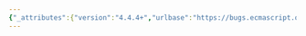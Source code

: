 ```yaml
---
{"_attributes":{"version":"4.4.4+","urlbase":"https://bugs.ecmascript.org/","maintainer":"dherman@mozilla.com"},"bug":{"bug_id":454,"creation_ts":"2012-07-07 17:56:00 -0700","short_desc":"15.3.4.5: incorrect cross-ref","delta_ts":"2012-07-08 21:31:31 -0700","product":"Draft for 6th Edition","component":"editorial issue","version":"Rev 8: June 15, 2012 Draft","rep_platform":"All","op_sys":"All","bug_status":"RESOLVED","resolution":"FIXED","priority":"Normal","bug_severity":"minor","everconfirmed":true,"reporter":{"uid":"jmdyck","name":"Michael Dyck"},"assigned_to":{"uid":"allen","name":"Allen Wirfs-Brock"},"long_desc":[{"commentid":1136,"comment_count":0,"who":{"uid":"jmdyck","name":"Michael Dyck"},"bug_when":"2012-07-07 17:56:57 -0700","thetext":"In 15.3.4.5 \"Function.prototype.bind (thisArg [, arg1 [, arg2, ...]])\",\nstep 18 says:\n     \"Let thrower be the [[ThrowTypeError]] function Object (13.2.3).\"\n\nChange \"13.2.3\" to \"13.5.3\"."},{"commentid":1154,"comment_count":1,"who":{"uid":"allen","name":"Allen Wirfs-Brock"},"bug_when":"2012-07-08 13:38:34 -0700","thetext":"corrected in editor's draft"}]}}
---
```

